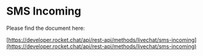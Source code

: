 # SMS Incoming

Please find the document here: 

[https://developer.rocket.chat/api/rest-api/methods/livechat/sms-incoming](https://developer.rocket.chat/api/rest-api/methods/livechat/sms-incoming)

